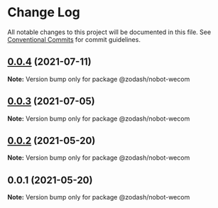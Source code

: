 # Change Log

All notable changes to this project will be documented in this file.
See [Conventional Commits](https://conventionalcommits.org) for commit guidelines.

## [0.0.4](https://github.com/zcorky/zodash/compare/@zodash/nobot-wecom@0.0.3...@zodash/nobot-wecom@0.0.4) (2021-07-11)

**Note:** Version bump only for package @zodash/nobot-wecom





## [0.0.3](https://github.com/zcorky/zodash/compare/@zodash/nobot-wecom@0.0.2...@zodash/nobot-wecom@0.0.3) (2021-07-05)

**Note:** Version bump only for package @zodash/nobot-wecom





## [0.0.2](https://github.com/zcorky/zodash/compare/@zodash/nobot-wecom@0.0.1...@zodash/nobot-wecom@0.0.2) (2021-05-20)

**Note:** Version bump only for package @zodash/nobot-wecom





## 0.0.1 (2021-05-20)

**Note:** Version bump only for package @zodash/nobot-wecom
